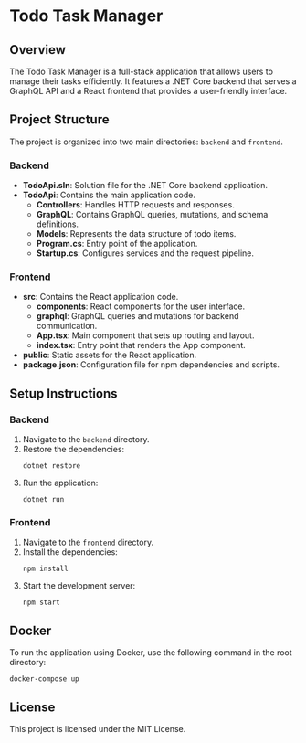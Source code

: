 # Todo Task Manager

## Overview
The Todo Task Manager is a full-stack application that allows users to manage their tasks efficiently. It features a .NET Core backend that serves a GraphQL API and a React frontend that provides a user-friendly interface.

## Project Structure
The project is organized into two main directories: `backend` and `frontend`.

### Backend
- **TodoApi.sln**: Solution file for the .NET Core backend application.
- **TodoApi**: Contains the main application code.
  - **Controllers**: Handles HTTP requests and responses.
  - **GraphQL**: Contains GraphQL queries, mutations, and schema definitions.
  - **Models**: Represents the data structure of todo items.
  - **Program.cs**: Entry point of the application.
  - **Startup.cs**: Configures services and the request pipeline.

### Frontend
- **src**: Contains the React application code.
  - **components**: React components for the user interface.
  - **graphql**: GraphQL queries and mutations for backend communication.
  - **App.tsx**: Main component that sets up routing and layout.
  - **index.tsx**: Entry point that renders the App component.
- **public**: Static assets for the React application.
- **package.json**: Configuration file for npm dependencies and scripts.

## Setup Instructions

### Backend
1. Navigate to the `backend` directory.
2. Restore the dependencies:
   ```
   dotnet restore
   ```
3. Run the application:
   ```
   dotnet run
   ```

### Frontend
1. Navigate to the `frontend` directory.
2. Install the dependencies:
   ```
   npm install
   ```
3. Start the development server:
   ```
   npm start
   ```

## Docker
To run the application using Docker, use the following command in the root directory:
```
docker-compose up
```

## License
This project is licensed under the MIT License.